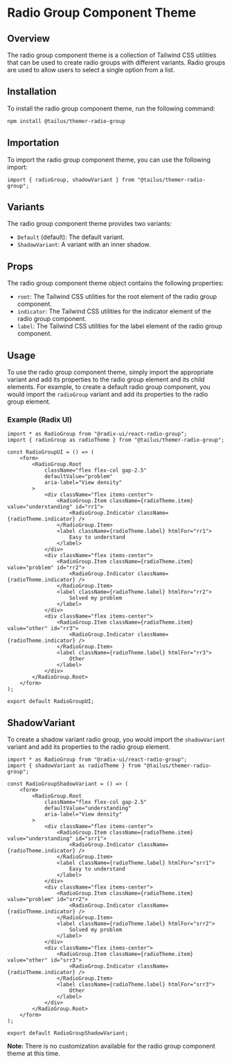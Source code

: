 # Radio Group Component Theme

## Overview

The radio group component theme is a collection of Tailwind CSS utilities that can be used to create radio groups with different variants. Radio groups are used to allow users to select a single option from a list.

## Installation

To install the radio group component theme, run the following command:

```bash
npm install @tailus/themer-radio-group
```

## Importation

To import the radio group component theme, you can use the following import:

```tsx
import { radioGroup, shadowVariant } from "@tailus/themer-radio-group";
```

## Variants

The radio group component theme provides two variants:

-   `Default` (default): The default variant.
-   `ShadowVariant`: A variant with an inner shadow.

## Props

The radio group component theme object contains the following properties:

-   `root`: The Tailwind CSS utilities for the root element of the radio group component.
-   `indicator`: The Tailwind CSS utilities for the indicator element of the radio group component.
-   `label`: The Tailwind CSS utilities for the label element of the radio group component.

## Usage

To use the radio group component theme, simply import the appropriate variant and add its properties to the radio group element and its child elements. For example, to create a default radio group component, you would import the `radioGroup` variant and add its properties to the radio group element.

### Example (Radix UI)

```tsx
import * as RadioGroup from "@radix-ui/react-radio-group";
import { radioGroup as radioTheme } from "@tailus/themer-radio-group";

const RadioGroupUI = () => (
    <form>
        <RadioGroup.Root
            className="flex flex-col gap-2.5"
            defaultValue="problem"
            aria-label="View density"
        >
            <div className="flex items-center">
                <RadioGroup.Item className={radioTheme.item} value="understanding" id="rr1">
                    <RadioGroup.Indicator className={radioTheme.indicator} />
                </RadioGroup.Item>
                <label className={radioTheme.label} htmlFor="rr1">
                    Easy to understand
                </label>
            </div>
            <div className="flex items-center">
                <RadioGroup.Item className={radioTheme.item} value="problem" id="rr2">
                    <RadioGroup.Indicator className={radioTheme.indicator} />
                </RadioGroup.Item>
                <label className={radioTheme.label} htmlFor="rr2">
                    Solved my problem
                </label>
            </div>
            <div className="flex items-center">
                <RadioGroup.Item className={radioTheme.item} value="other" id="rr3">
                    <RadioGroup.Indicator className={radioTheme.indicator} />
                </RadioGroup.Item>
                <label className={radioTheme.label} htmlFor="rr3">
                    Other
                </label>
            </div>
        </RadioGroup.Root>
    </form>
);

export default RadioGroupUI;
```

## ShadowVariant

To create a shadow variant radio group, you would import the `shadowVariant` variant and add its properties to the radio group element.

```tsx
import * as RadioGroup from "@radix-ui/react-radio-group";
import { shadowVariant as radioTheme } from "@tailus/themer-radio-group";

const RadioGroupShadowVariant = () => (
    <form>
        <RadioGroup.Root
            className="flex flex-col gap-2.5"
            defaultValue="understanding"
            aria-label="View density"
        >
            <div className="flex items-center">
                <RadioGroup.Item className={radioTheme.item} value="understanding" id="srr1">
                    <RadioGroup.Indicator className={radioTheme.indicator} />
                </RadioGroup.Item>
                <label className={radioTheme.label} htmlFor="srr1">
                    Easy to understand
                </label>
            </div>
            <div className="flex items-center">
                <RadioGroup.Item className={radioTheme.item} value="problem" id="srr2">
                    <RadioGroup.Indicator className={radioTheme.indicator} />
                </RadioGroup.Item>
                <label className={radioTheme.label} htmlFor="srr2">
                    Solved my problem
                </label>
            </div>
            <div className="flex items-center">
                <RadioGroup.Item className={radioTheme.item} value="other" id="srr3">
                    <RadioGroup.Indicator className={radioTheme.indicator} />
                </RadioGroup.Item>
                <label className={radioTheme.label} htmlFor="srr3">
                    Other
                </label>
            </div>
        </RadioGroup.Root>
    </form>
);

export default RadioGroupShadowVariant;
```

**Note:** There is no customization available for the radio group component theme at this time.
